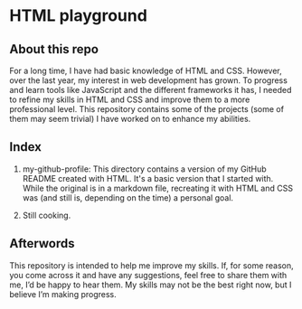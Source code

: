# HTML playground

## About this repo

For a long time, I have had basic knowledge of HTML and CSS. However, over the last year, my interest in web development has grown. To progress and learn tools like JavaScript and the different frameworks it has, I needed to refine my skills in HTML and CSS and improve them to a more professional level. This repository contains some of the projects (some of them may seem trivial) I have worked on to enhance my abilities.

## Index

1. my-github-profile: This directory contains a version of my GitHub README created with HTML. It's a basic version that I started with. While the original is in a markdown file, recreating it with HTML and CSS was (and still is, depending on the time) a personal goal.  

2. Still cooking.

## Afterwords

This repository is intended to help me improve my skills. If, for some reason, you come across it and have any suggestions, feel free to share them with me, I’d be happy to hear them. My skills may not be the best right now, but I believe I’m making progress.
